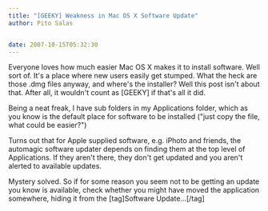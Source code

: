 ```yaml
---
title: "[GEEKY] Weakness in Mac OS X Software Update"
author: Pito Salas


date: 2007-10-15T05:32:30
---
```




Everyone loves how much easier Mac OS X makes it to install software. Well
sort of. It's a place where new users easily get stumped. What the heck are
those .dmg files anyway, and where's the installer? Well this post isn't about
that. After all, it wouldn't count as [GEEKY] if that's all it did.

Being a neat freak, I have sub folders in my Applications folder, which as you
know is the default place for software to be installed ("just copy the file,
what could be easier?")

Turns out that for Apple supplied software, e.g. iPhoto and friends, the
automagic software updater depends on finding them at the top level of
Applications. If they aren't there, they don't get updated and you aren't
alerted to available updates.

Mystery solved. So if for some reason you seem not to be getting an update you
know is available, check whether you might have moved the application
somewhere, hiding it from the [tag]Software Update…[/tag]


